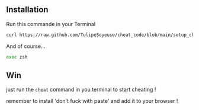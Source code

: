 ## Installation
Run this commande in your Terminal
```bash
curl https://raw.github.com/TulipeSoyeuse/cheat_code/blob/main/setup_cheat.sh | sh
```
And of course...
```bash
exec zsh
```
## Win
just run the `cheat` command in you terminal to start cheating !

remember to install 'don't fuck with paste' and add it to your browser !
